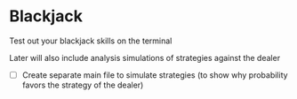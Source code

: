 # Blackjack
Test out your blackjack skills on the terminal

Later will also include analysis simulations of strategies against the dealer
- [ ] Create separate main file to simulate strategies (to show why probability favors the strategy of the dealer)
